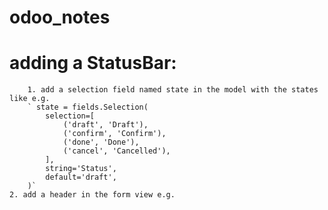 # odoo_notes

# adding a StatusBar:
        1. add a selection field named state in the model with the states like e.g. 
        ` state = fields.Selection(
            selection=[
                ('draft', 'Draft'),
                ('confirm', 'Confirm'),
                ('done', 'Done'),
                ('cancel', 'Cancelled'),
            ],
            string='Status',
            default='draft',
        )`
    2. add a header in the form view e.g. 
